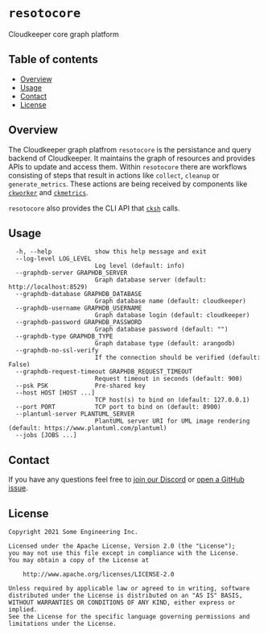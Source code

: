 # `resotocore`
Cloudkeeper core graph platform


## Table of contents

* [Overview](#overview)
* [Usage](#usage)
* [Contact](#contact)
* [License](#license)


## Overview
The Cloudkeeper graph platfrom `resotocore` is the persistance and query backend of Cloudkeeper. It maintains the graph
of resources and provides APIs to update and access them. Within `resotocore` there are workflows consisting of steps
that result in actions like `collect`, `cleanup` or `generate_metrics`. These actions are being received by components
like [`ckworker`](../ckworker/) and [`ckmetrics`](../ckmetrics/).

`resotocore` also provides the CLI API that [`cksh`](../cksh/) calls.


## Usage
```
  -h, --help            show this help message and exit
  --log-level LOG_LEVEL
                        Log level (default: info)
  --graphdb-server GRAPHDB_SERVER
                        Graph database server (default: http://localhost:8529)
  --graphdb-database GRAPHDB_DATABASE
                        Graph database name (default: cloudkeeper)
  --graphdb-username GRAPHDB_USERNAME
                        Graph database login (default: cloudkeeper)
  --graphdb-password GRAPHDB_PASSWORD
                        Graph database password (default: "")
  --graphdb-type GRAPHDB_TYPE
                        Graph database type (default: arangodb)
  --graphdb-no-ssl-verify
                        If the connection should be verified (default: False)
  --graphdb-request-timeout GRAPHDB_REQUEST_TIMEOUT
                        Request timeout in seconds (default: 900)
  --psk PSK             Pre-shared key
  --host HOST [HOST ...]
                        TCP host(s) to bind on (default: 127.0.0.1)
  --port PORT           TCP port to bind on (default: 8900)
  --plantuml-server PLANTUML_SERVER
                        PlantUML server URI for UML image rendering (default: https://www.plantuml.com/plantuml)
  --jobs [JOBS ...]
```


## Contact
If you have any questions feel free to [join our Discord](https://discord.gg/someengineering) or [open a GitHub issue](https://github.com/someengineering/cloudkeeper/issues/new).


## License
```
Copyright 2021 Some Engineering Inc.

Licensed under the Apache License, Version 2.0 (the "License");
you may not use this file except in compliance with the License.
You may obtain a copy of the License at

    http://www.apache.org/licenses/LICENSE-2.0

Unless required by applicable law or agreed to in writing, software
distributed under the License is distributed on an "AS IS" BASIS,
WITHOUT WARRANTIES OR CONDITIONS OF ANY KIND, either express or implied.
See the License for the specific language governing permissions and
limitations under the License.
```
